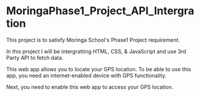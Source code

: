 # MoringaPhase1_Project_API_Intergration

This project is to satisfy Moringa School's Phase1 Project requirement.

In this project I will be intergratting HTML, CSS, & JavaScript and use 3rd Party API to fetch data.

This web app allows you to locate your GPS location. To be able to use this app, you need an internet-enabled device with GPS functionality.

Next, you need to enable this web app to access your GPS location.
